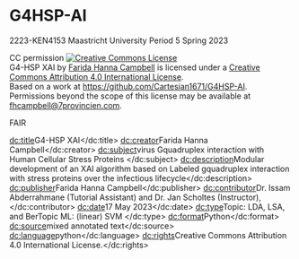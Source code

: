 # G4HSP-AI
2223-KEN4153 Maastricht University Period 5 Spring 2023

CC permission
<a rel="license" href="http://creativecommons.org/licenses/by/4.0/"><img alt="Creative Commons License" style="border-width:0" src="https://i.creativecommons.org/l/by/4.0/88x31.png" /></a><br /><span xmlns:dct="http://purl.org/dc/terms/" href="http://purl.org/dc/dcmitype/Text" property="dct:title" rel="dct:type">G4-HSP XAI</span> by <a xmlns:cc="http://creativecommons.org/ns#" href="g4HSP.bio" property="cc:attributionName" rel="cc:attributionURL">Farida Hanna Campbell</a> is licensed under a <a rel="license" href="http://creativecommons.org/licenses/by/4.0/">Creative Commons Attribution 4.0 International License</a>.<br />Based on a work at <a xmlns:dct="http://purl.org/dc/terms/" href="https://github.com/Cartesian1671/G4HSP-AI" rel="dct:source">https://github.com/Cartesian1671/G4HSP-AI</a>.<br />Permissions beyond the scope of this license may be available at <a xmlns:cc="http://creativecommons.org/ns#" href="fhcampbell@7provincien.com" rel="cc:morePermissions">fhcampbell@7provincien.com</a>.


FAIR
<?xml version="1.0" encoding="UTF-8"?>

<metadata
xmlns:xsi="http://www.w3.org/2001/XMLSchema-instance"
xmlns:dc="http://purl.org/dc/elements/1.1/">
<dc:title>G4-HSP XAI</dc:title>
<dc:creator>Farida Hanna Campbell</dc:creator>
<dc:subject>virus Gquadruplex interaction with Human Cellular Stress Proteins  </dc:subject>
<dc:description>Modular development of an XAI algorithm based on
Labeled gquadruplex interaction with stress proteins over the infectious lifecycle</dc:description>
<dc:publisher>Farida Hanna Campbell</dc:publisher>
<dc:contributor>Dr. Issam Abderrahmane (Tutorial Assistant) and Dr. Jan Scholtes (Instructor), </dc:contributor>
<dc:date>17 May 2023</dc:date>
<dc:type>Topic: LDA, LSA, and BerTopic  ML: (linear) SVM </dc:type>
<dc:format>Python</dc:format>
<dc:source>mixed annotated text</dc:source>
<dc:language>python</dc:language>
<dc:rights>Creative Commons Attribution 4.0 International License.</dc:rights>

</metadata>
